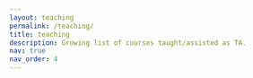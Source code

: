 ```yaml
---
layout: teaching
permalink: /teaching/
title: teaching
description: Growing list of courses taught/assisted as TA.
nav: true
nav_order: 4
---
```


<!-- ---
layout: page
permalink: /teaching/
title: teaching
description:
nav: true
nav_order: 5
---

## Teaching Assistant
### Brandenburg University of Technology, Cottbus Germany
### 2020-2021

• Prepared lectures for master-level courses, as well as creation and grading of assignments.
• Taught 2D-3D hydrodynamic modeling with a special focus on sediment transport, contaminant propagation, and flooding in urban areas using open source software (telemac-mascaret ensemble).
• Content creation for educational conferences and workshops (HydroEurope). -->

